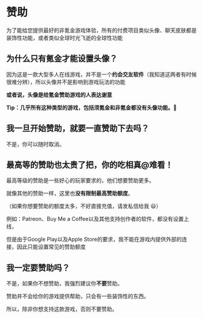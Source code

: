 # 赞助
为了能给您提供最好的非氪金游戏体验，所有的付费项目类似头像、聊天皮肤都是装饰性功能，或者类似全球时光飞逝的全球性功能

## 为什么只有氪金才能设置头像？
因为这是一款大型多人在线游戏，并不是一个**约会交友软件**（我知道这两者有时候很难分辨），所以头像并不是影响到游戏玩法的功能 

**或者说，头像是给氪金赞助游戏的人表达谢意**

**Tip：几乎所有这种类型的游戏，包括须氪金和非氪金都没有头像功能。🤯**

## 我一旦开始赞助，就要一直赞助下去吗？
不是，你可以随时取消。

## 最高等的赞助也太贵了把，你的吃相真@$%#^#$难看！
最高等级的赞助是一些好心的玩家要求的，他们想要赞助更多。

就像其他的赞助一样，这里也**没有限制最高赞助额度**。 

（如果你想要赞助的额度太多，不好直接充值，请发私信给我 😃）

例如：Patreon、Buy Me a Coffee以及其他支持创作者的软件，都没有设置上线， 

但是由于Google Play以及Apple Store的要求，我不能在游戏内提供外部的连接，因此只能设置常见的赞助额度

## 我一定要赞助吗？
不是，如果你不想赞助，我强烈建议你**不要**赞助。

赞助并不会给你的游戏提供帮助，只会有一些装饰性的东西。

所以，除非你想支持这款游戏，否则不要赞助。 
